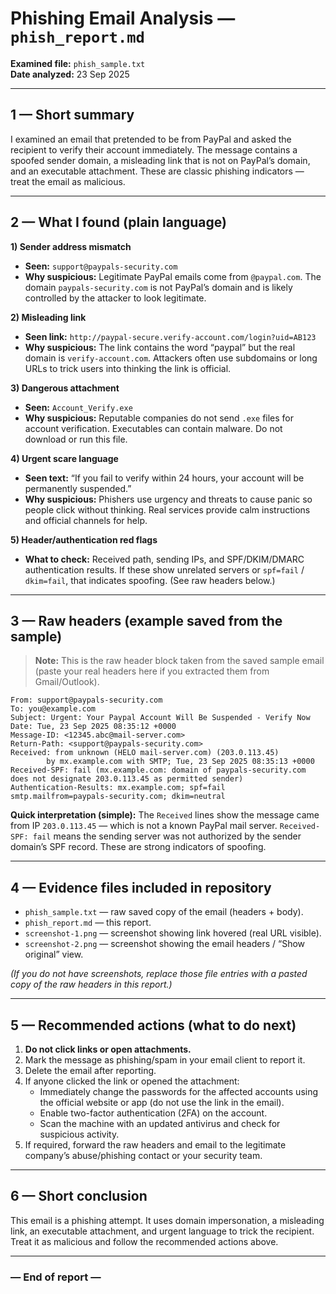 # Phishing Email Analysis — `phish_report.md`

**Examined file:** `phish_sample.txt`  
**Date analyzed:** 23 Sep 2025

---

## 1 — Short summary
I examined an email that pretended to be from PayPal and asked the recipient to verify their account immediately. The message contains a spoofed sender domain, a misleading link that is not on PayPal’s domain, and an executable attachment. These are classic phishing indicators — treat the email as malicious.

---

## 2 — What I found (plain language)

**1) Sender address mismatch**  
- **Seen:** `support@paypals-security.com`  
- **Why suspicious:** Legitimate PayPal emails come from `@paypal.com`. The domain `paypals-security.com` is not PayPal’s domain and is likely controlled by the attacker to look legitimate.

**2) Misleading link**  
- **Seen link:** `http://paypal-secure.verify-account.com/login?uid=AB123`  
- **Why suspicious:** The link contains the word “paypal” but the real domain is `verify-account.com`. Attackers often use subdomains or long URLs to trick users into thinking the link is official.

**3) Dangerous attachment**  
- **Seen:** `Account_Verify.exe`  
- **Why suspicious:** Reputable companies do not send `.exe` files for account verification. Executables can contain malware. Do not download or run this file.

**4) Urgent scare language**  
- **Seen text:** “If you fail to verify within 24 hours, your account will be permanently suspended.”  
- **Why suspicious:** Phishers use urgency and threats to cause panic so people click without thinking. Real services provide calm instructions and official channels for help.

**5) Header/authentication red flags**  
- **What to check:** Received path, sending IPs, and SPF/DKIM/DMARC authentication results. If these show unrelated servers or `spf=fail` / `dkim=fail`, that indicates spoofing. (See raw headers below.)

---

## 3 — Raw headers (example saved from the sample)
> **Note:** This is the raw header block taken from the saved sample email (paste your real headers here if you extracted them from Gmail/Outlook).

```
From: support@paypals-security.com
To: you@example.com
Subject: Urgent: Your Paypal Account Will Be Suspended - Verify Now
Date: Tue, 23 Sep 2025 08:35:12 +0000
Message-ID: <12345.abc@mail-server.com>
Return-Path: <support@paypals-security.com>
Received: from unknown (HELO mail-server.com) (203.0.113.45)  
        by mx.example.com with SMTP; Tue, 23 Sep 2025 08:35:13 +0000
Received-SPF: fail (mx.example.com: domain of paypals-security.com does not designate 203.0.113.45 as permitted sender)
Authentication-Results: mx.example.com; spf=fail smtp.mailfrom=paypals-security.com; dkim=neutral
```

**Quick interpretation (simple):** The `Received` lines show the message came from IP `203.0.113.45` — which is not a known PayPal mail server. `Received-SPF: fail` means the sending server was not authorized by the sender domain’s SPF record. These are strong indicators of spoofing.

---

## 4 — Evidence files included in repository
- `phish_sample.txt` — raw saved copy of the email (headers + body).  
- `phish_report.md` — this report.  
- `screenshot-1.png` — screenshot showing link hovered (real URL visible).  
- `screenshot-2.png` — screenshot showing the email headers / “Show original” view.

*(If you do not have screenshots, replace those file entries with a pasted copy of the raw headers in this report.)*

---

## 5 — Recommended actions (what to do next)
1. **Do not click links or open attachments.**  
2. Mark the message as phishing/spam in your email client to report it.  
3. Delete the email after reporting.  
4. If anyone clicked the link or opened the attachment:  
   - Immediately change the passwords for the affected accounts using the official website or app (do not use the link in the email).  
   - Enable two-factor authentication (2FA) on the account.  
   - Scan the machine with an updated antivirus and check for suspicious activity.  
5. If required, forward the raw headers and email to the legitimate company’s abuse/phishing contact or your security team.

---

## 6 — Short conclusion
This email is a phishing attempt. It uses domain impersonation, a misleading link, an executable attachment, and urgent language to trick the recipient. Treat it as malicious and follow the recommended actions above.

---

### — End of report —  

